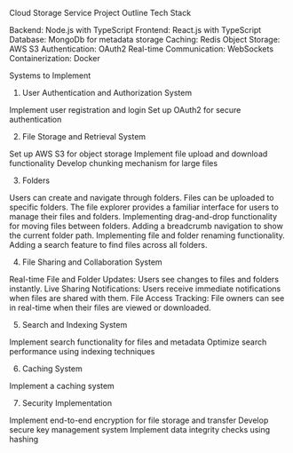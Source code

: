 Cloud Storage Service Project Outline
Tech Stack

Backend: Node.js with TypeScript
Frontend: React.js with TypeScript
Database: MongoDb for metadata storage
Caching: Redis
Object Storage: AWS S3
Authentication: OAuth2
Real-time Communication: WebSockets
Containerization: Docker

Systems to Implement

1. User Authentication and Authorization System

Implement user registration and login
Set up OAuth2 for secure authentication

2. File Storage and Retrieval System

Set up AWS S3 for object storage
Implement file upload and download functionality
Develop chunking mechanism for large files

3. Folders

Users can create and navigate through folders.
Files can be uploaded to specific folders.
The file explorer provides a familiar interface for users to manage their files and folders.
Implementing drag-and-drop functionality for moving files between folders.
Adding a breadcrumb navigation to show the current folder path.
Implementing file and folder renaming functionality.
Adding a search feature to find files across all folders.

4. File Sharing and Collaboration System

Real-time File and Folder Updates: Users see changes to files and folders instantly.
Live Sharing Notifications: Users receive immediate notifications when files are shared with them.
File Access Tracking: File owners can see in real-time when their files are viewed or downloaded.

5. Search and Indexing System

Implement search functionality for files and metadata
Optimize search performance using indexing techniques

6. Caching System

Implement a caching system

7. Security Implementation

Implement end-to-end encryption for file storage and transfer
Develop secure key management system
Implement data integrity checks using hashing
